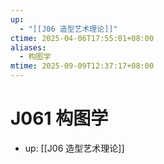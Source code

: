 ```yaml
---
up:
  - "[[J06 造型艺术理论]]"
ctime: 2025-04-06T17:55:01+08:00
aliases:
  - 构图学
mtime: 2025-09-09T12:37:17+08:00
---
```


# J061 构图学

- up: [[J06 造型艺术理论]]
